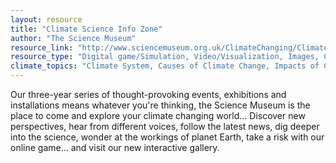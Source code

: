```yaml
---
layout: resource
title: "Climate Science Info Zone"
author: "The Science Museum"
resource_link: "http://www.sciencemuseum.org.uk/ClimateChanging/ClimateScienceInfoZone/?keywords..."
resource_type: "Digital game/Simulation, Video/Visualization, Images, Curriculum, Website"
climate_topics: "Climate System, Causes of Climate Change, Impacts of Climate Change, Mitigation, Adaptation"
---
```


Our three-year series of thought-provoking events, exhibitions and installations means whatever you're thinking, the Science Museum is the place to come and explore your climate changing world...
Discover new perspectives, hear from different voices, follow the latest news, dig deeper into the science, wonder at the workings of planet Earth, take a risk with our online game... and visit our new interactive gallery.
